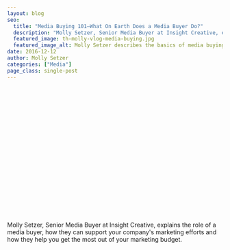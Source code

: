 ```yaml
---
layout: blog
seo:
  title: "Media Buying 101—What On Earth Does a Media Buyer Do?"
  description: "Molly Setzer, Senior Media Buyer at Insight Creative, explains the role of a media buyer, how they can support your company's marketing efforts and how they help you get the most out of your marketing budget."
  featured_image: th-molly-vlog-media-buying.jpg
  featured_image_alt: Molly Setzer describes the basics of media buying
date: 2016-12-12
author: Molly Setzer
categories: ["Media"]
page_class: single-post
---
```


<script src="https://fast.wistia.com/embed/medias/e6g4936gr8.jsonp" async></script><script src="https://fast.wistia.com/assets/external/E-v1.js" async></script><div class="wistia_responsive_padding" style="padding:56.25% 0 0 0;position:relative;"><div class="wistia_responsive_wrapper" style="height:100%;left:0;position:absolute;top:0;width:100%;"><div class="wistia_embed wistia_async_e6g4936gr8 videoFoam=true" style="height:100%;position:relative;width:100%"><div class="wistia_swatch" style="height:100%;left:0;opacity:0;overflow:hidden;position:absolute;top:0;transition:opacity 200ms;width:100%;"><img src="https://fast.wistia.com/embed/medias/e6g4936gr8/swatch" style="filter:blur(5px);height:100%;object-fit:contain;width:100%;" alt="" aria-hidden="true" onload="this.parentNode.style.opacity=1;" /></div></div></div></div>

<br>

Molly Setzer, Senior Media Buyer at Insight Creative, explains the role of a media buyer, how they can support your company's marketing efforts and how they help you get the most out of your marketing budget.
